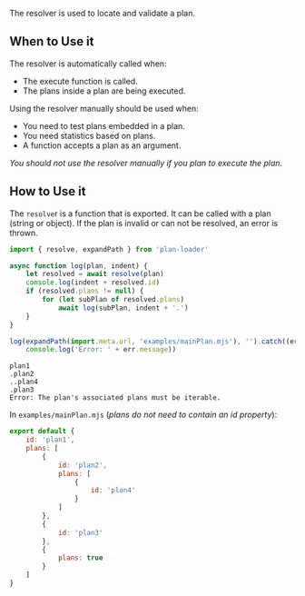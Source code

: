 The resolver is used to locate and validate a plan.

## When to Use it
The resolver is automatically called when:

- The execute function is called.
- The plans inside a plan are being executed.

Using the resolver manually should be used when:

- You need to test plans embedded in a plan.
- You need statistics based on plans.
- A function accepts a plan as an argument.

*You should not use the resolver manually if you plan to execute the plan.*

## How to Use it
The `resolve`r is a function that is exported. It can be called with a plan (string or object). If the plan is invalid or can not be resolved, an error is thrown.

```js
import { resolve, expandPath } from 'plan-loader'

async function log(plan, indent) {
	let resolved = await resolve(plan)
	console.log(indent + resolved.id)
	if (resolved.plans != null) {
		for (let subPlan of resolved.plans)
			await log(subPlan, indent + '.')
	}
}

log(expandPath(import.meta.url, 'examples/mainPlan.mjs'), '').catch((err) =>
	console.log('Error: ' + err.message))
```
```text
plan1
.plan2
..plan4
.plan3
Error: The plan's associated plans must be iterable.
```
In `examples/mainPlan.mjs` (*plans do not need to contain an id property*):
```js
export default {
	id: 'plan1',
	plans: [
		{
			id: 'plan2',
			plans: [
				{
					id: 'plan4'
				}
			]
		},
		{
			id: 'plan3'
		},
		{
			plans: true
		}
	]
}
```
